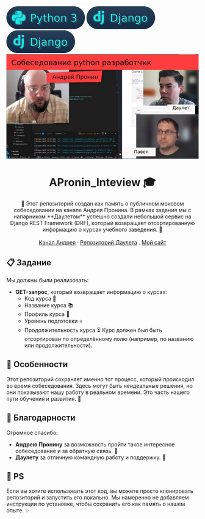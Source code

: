 <!-- Python 3 --><a href="https://www.python.org/downloads/release/python-31010/"><img src="./images/python_3.svg"></a>
<!-- Django --><a href="https://docs.djangoproject.com/en/5.1/releases/5.0/"><img src="./images/django.svg"></a>
<!-- DRF --><a href="https://www.django-rest-framework.org/"><img src="./images/django.svg"></a>

<div align="center">
  <a href="https://vkvideo.ru/video-202584258_456239372" target="_blank">
    <img src="./images/preview.png" alt="Preview" width="640" height="auto">
  </a>
  <h1 align="center">APronin_Inteview 🎓</h1>
  <p align="center">
    🔧 Этот репозиторий создан как память о публичном моковом собеседовании на канале Андрея Пронина. В рамках задания мы с напарником **Даулетом** успешно создали небольшой сервис на Django REST Framework (DRF), который возвращает отсортированную информацию о курсах учебного заведения. 🚀
    <br /><br />
    <a href="https://www.youtube.com/@AndyPronin" target="_blank">Канал Андрея</a>
    ·
    <a href="https://github.com/Dauletnazarr" target="_blank">Репозиторий Даулета</a>
    .
    <a href="https://meteopavel.space" target="_blank">Мой сайт</a>
  </p>
</div>

## 📋 Задание

Мы должны были реализовать:
- **GET-запрос**, который возвращает информацию о курсах:
  - Код курса 🔢
  - Название курса 📚
  - Профиль курса 🎯
  - Уровень подготовки ⭐️
  - Продолжительность курса ⏳
Курс должен был быть отсортирован по определённому полю (например, по названию или продолжительности).

## 🌟 Особенности

Этот репозиторий сохраняет именно тот процесс, который происходил во время собеседования. Здесь могут быть неидеальные решения, но они показывают нашу работу в реальном времени. Это часть нашего пути обучения и развития. 🌱

## 🙏 Благодарности

Огромное спасибо:
- **Андрею Пронину** за возможность пройти такое интересное собеседование и за обратную связь. 🌟
- **Даулету** за отличную командную работу и поддержку. 👏

## 📌 PS

Если вы хотите использовать этот код, вы можете просто клонировать репозиторий и запустить его локально. Мы намеренно не добавляем инструкции по установке, чтобы сохранить его как память о нашем опыте. ✨
